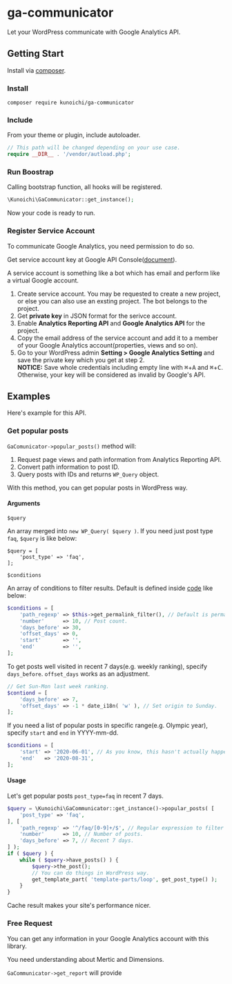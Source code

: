 # ga-communicator

Let your WordPress communicate with Google Analytics API.

## Getting Start

Install via [composer](https://getcomposer.org/).

### Install

```
composer require kunoichi/ga-communicator
```

### Include

From your theme or plugin, include autoloader.

```php
// This path will be changed depending on your use case.
require __DIR__ . '/vendor/autload.php';
```

### Run Boostrap

Calling bootstrap function, all hooks will be registered.

```php
\Kunoichi\GaCommunicator::get_instance();
```

Now your code is ready to run. 

### Register Service Account

To communicate Google Analytics, you need permission to do so.

Get service account key at Google API Console([document](https://developers.google.com/analytics/devguides/reporting/core/v4/quickstart/service-php?hl=ja)).

A service account is something like a bot which has email and perform like a virtual Google account.

1. Create service account. You may be requested to create a new project, or else you can also use an exsting project. The bot belongs to the project.
2. Get **private key** in JSON format for the serivce account.
3. Enable **Analytics Reporting API** and **Google Analytics API** for the project.
4. Copy the email address of the service account and add it to a member of your Google Analytics account(properties, views and so on).
5. Go to your WordPress admin **Setting > Google Analytics Setting** and save the private key which you get at step 2.  
**NOTICE:** Save whole credentials including empty line with <kbd>⌘</kbd>+<kbd>A</kbd> and <kbd>⌘</kbd>+<kbd>C</kbd>. Otherwise, your key will be considered as invalid by Google's API.

## Examples

Here's example for this API.

### Get popular posts

`GaComunicator->popular_posts()` method will:

1. Request page views and path information from Analytics Reporting API.
2. Convert path information to post ID.
3. Query posts with IDs and returns `WP_Query` object.

With this method, you can get popular posts in WordPress way.

#### Arguments

`$query`

An array merged into `new WP_Query( $query )`. If you need just post type `faq`, `$query` is like below:

```
$query = [
	'post_type' => 'faq',
];
```

`$conditions`

An array of conditions to filter results. Default is defined inside [code](https://github.com/kuno1/ga-communicator/blob/master/src/Kunoichi/GaCommunicator.php#L150-L237) like below:

```php
$conditions = [
	'path_regexp' => $this->get_permalink_filter(), // Default is permalink structure.
	'number'      => 10, // Post count.
	'days_before' => 30,
	'offset_days' => 0,
	'start'       => '',
	'end'         => '',
];
```

To get posts well visited in recent 7 days(e.g. weekly ranking), specify `days_before`. `offset_days` works as an adjustment.

```php
// Get Sun-Mon last week ranking.
$contiond = [
	'days_before' => 7,
	'offset_days' => -1 * date_i18n( 'w' ), // Set origin to Sunday.
];
```

If you need a list of popular posts in specific range(e.g. Olympic year), specify `start` and `end` in YYYY-mm-dd.

```php
$conditions = [
	'start' => '2020-06-01', // As you know, this hasn't actually happen.
	'end'   => '2020-08-31',
];
```

#### Usage

Let's get popular posts `post_type=faq` in recent 7 days.

```php
$query = \Kunoichi\GaCommunicator::get_instance()->popular_posts( [
	'post_type' => 'faq',
], [
	'path_regexp' => '^/faq/[0-9]+/$', // Regular expression to filter path.
	'number'      => 10, // Number of posts.
	'days_before' => 7, // Recent 7 days.
] );
if ( $query ) {
	while ( $query->have_posts() ) {
		$query->the_post();
		// You can do things in WordPress way.
		get_template_part( 'template-parts/loop', get_post_type() );
	}
}
```

Cache result makes your site's performance nicer.

### Free Request

You can get any information in your Google Analytics account with this library.

You need understanding about Mertic and Dimensions.

`GaCommunicator->get_report` will provide 
